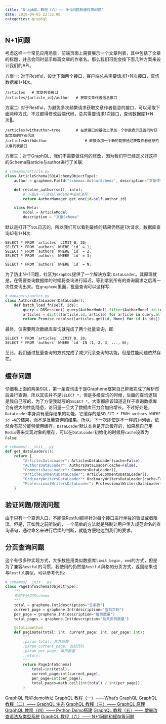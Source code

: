 ```yaml
---
title: "GraphQL 教程（六）—— N+1问题和缓存等问题"
date: 2019-04-05 22:52:00
categories: graphql
---
```


## N+1问题

考虑这样一个常见应用场景，前端页面上需要展示一个文章列表，其中包括了文章的标题，并且会同时显示每篇文章的作者名。那么我们可能会按下面几种方案来设计我们的API。

方案一: 对于Restful，设计下面两个接口，客户端总共需要请求1+N次接口，查询数据库1+N次。

```shell
/articles	# 文章列表接口
/articles/{article_id}/author	# 获取文章作者信息接口
```

<!--more-->

方案二: 对于Restful，为避免多次频繁请求获取文章作者信息的接口，可以采取下面两种方式，不过都得修改后端代码，总共需要请求1次接口，查询数据库1+N次。

```shell
/articles?withauthor=true		# 在原接口的基础上添加一个参数表示是否同时获取文章的作者信息
/articlesWithAuthor					# 直接添加一个新的能够通过获取作者信息的文章列表接口
```

方案三：对于GraphQL，我们不需要做任何的修改，因为我们早已经定义好这样的Schema将article与author进行了关联: 

```python
# schemas/article.py
class ArticleSchema(SQLAlchemyObjectType):
    author = graphene.Field("schemas.AuthorSchema", description="文章作者信息")

    def resolve_author(self, info):
        # 下面这一行请自行在demo中去掉注释
        return AuthorManager.get_one(id=self.author_id)

    class Meta:
        model = ArticleModel
        description = "文章Schema"
```

默认是打开了`SQL`日志的，所以我们可以看到最终的结果仍然是1次请求，数据库查询却有1+N次:

```mysql
SELECT * FROM `articles` LIMIT 0, 20;
SELECT * FROM `authors` WHERE `id` = 1;
SELECT * FROM `authors` WHERE `id` = 2;
SELECT * FROM `authors` WHERE `id` = 3;
...
SELECT * FROM `authors` WHERE `id` = N;
```

为了防止N+1问题，社区为`GraphQL`提供了一个解决方案: `DataLoader`。其原理就是，在需要查询数据库的时候将查询进行延迟，等到拿到所有的查询需求之后再一次性查询出来。在`graphene`里面，批量查询可以这样写:

```python
# managers/author.py
class AuthorsDataLoader(DataLoader):
    def batch_load_fn(self, ids):
        query = DBSession().query(AuthorModel).filter(AuthorModel.id.in_(ids))
        articles = dict([(article.id, article) for article in query.all()])
        return Promise.resolve([articles.get(id, None) for id in ids])
```

最终，仅需要两次数据库查询就完成了两个批量查询，即:

```mysql
SELECT * FROM `articles` LIMIT 0, 20;
SELECT * FROM `authors` WHERE `id` IN (1, 2, 3, ..., N);
```

至此，我们通过批量查询的方式完成了减少冗余查询的功能。但是性能问题依然存在。

## 缓存问题

仔细看上面的两条SQL，第一条查询由于是Graphene框架自己帮我完成了解析然后进行查询，所以其实并不是`SELECT *`，但是多级查询的时候，后面的查询逻辑是我自己写的，为了方便我就写的`SELECT *`，大家都应该知道这样子查询数据库会有很大的性能隐患，访问量一旦大了数据库压力会加倍增长。不过好处是，`DataLoader`本身具有缓存结果的功能，它缓存的是`SELECT * FROM authors WHERE id =N`的结果，而不是批量查询的结果，所以，下一次即使是不一样的`IN`列表，依然会有部分能够使用缓存。`DataLoader`默认本身是开启缓存的，如果想自己用`Redis`等来实现对象的缓存，可以在`DataLoader`初始化的时候将`cache`设置为`False`:

```python
# schemas/.__init__.py
def get_dataloaders():
    return {
        "ArticlesDataLoader": ArticlesDataLoader(cache=False),
        "AuthorsDataLoader": AuthorsDataLoader(cache=False),
        "CommentsDataLoader": CommentsDataLoader(),
        "ArticleCommentsDataLoader": ArticleCommentsDataLoader(),
        "OrdinaryWritersDataLoader": OrdinaryWritersDataLoader(cache=True),
        "ProfessionalWritersDataLoader": ProfessionalWritersDataLoader(cache=False),
    }
```

## 验证问题/限流问题

由于只有一个查询入口，不能像Restful那样针对每个接口进行单独的验证或者限流。但是，正如我之前所说的，一个简单的方法就是强制让用户传入规范命名的查询语句，通过命名来进行后续的判断，就能方便地达到我们的要求。

## 分页查询问题

这个有很多种实现方式，大多数是用类似数据库`limit begin, end`的方式，但是为了兼容`Restful`的习惯，我使用的仍然是`Restful`风格的分页方式，返回结果也与`Restful`类似，可以参考代码:

```python
# schemas/__init__.py
class PageInfoSchema(ObjectType):
    """
    专用于分页的schema
    """
    total = graphene.Int(description="总条数")
    current_page = graphene.Int(description="当前页码")
    per_page = graphene.Int(description="每页数量")
    total_pages = graphene.Int(description="总共页码数量")

    @staticmethod
    def paginate(total: int, current_page: int, per_page: int):
        """
        :param total: 总共条数
        :param current_page: 当前页码
        :param per_page: 每页数量
        :return:
        """
        return PageInfoSchema(
            total=int(total),
            current_page=int(current_page),
            per_page=int(per_page),
            total_pages=math.ceil(int(total) / int(per_page)),
        )
```







[GraphQL 教程demo地址](https://github.com/haoflynet/graphql-tutorial)
[GraphQL 教程（一）——What’s GraphQL](https://haofly.net/graphql-tutorial-1/)
[GraphQL 教程（二）—— GraphQL 生态](https://haofly.net/graphql-tutorial-2/)
[GraphQL 教程（三）—— GraphQL 原理](https://haofly.net/graphql-tutorial-3/)
[GraphQL 教程（四）—— Python Demo搭建](https://haofly.net/graphql-tutorial-4/)
[GraphQL 教程（五）—— 增删改查语法及类型系统](https://haofly.net/graphql-tutorial-5/)
[GraphQL 教程（六）—— N+1问题和缓存等问题](https://haofly.net/graphql-tutorial-6/)